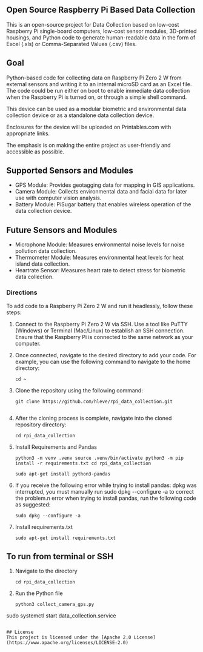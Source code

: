 ## Open Source Raspberry Pi Based Data Collection
This is an open-source project for Data Collection based on low-cost Raspberry Pi single-board computers, low-cost sensor modules, 3D-printed housings, and Python code to generate human-readable data in the form of Excel (.xls) or Comma-Separated Values (.csv) files.

## Goal
Python-based code for collecting data on Raspberry Pi Zero 2 W from external sensors and writing it to an internal microSD card as an Excel file. 
The code could be run either on boot to enable immediate data collection when the Raspberry Pi is turned on, or through a simple shell command.

This device can be used as a modular biometric and environmental data collection device or as a standalone data collection device.

Enclosures for the device will be uploaded on Printables.com with appropriate links.

The emphasis is on making the entire project as user-friendly and accessible as possible.

## Supported Sensors and Modules
- GPS Module: Provides geotagging data for mapping in GIS applications.
- Camera Module: Collects environmental data and facial data for later use with computer vision analysis.
- Battery Module: PiSugar battery that enables wireless operation of the data collection device.

## Future Sensors and Modules
- Microphone Module: Measures environmental noise levels for noise pollution data collection.
- Thermometer Module: Measures environmental heat levels for heat island data collection.
- Heartrate Sensor: Measures heart rate to detect stress for biometric data collection.

### Directions

To add code to a Raspberry Pi Zero 2 W and run it headlessly, follow these steps:

1. Connect to the Raspberry Pi Zero 2 W via SSH. Use a tool like PuTTY (Windows) or Terminal (Mac/Linux) to establish an SSH connection. Ensure that the Raspberry Pi is connected to the same network as your computer.

2. Once connected, navigate to the desired directory to add your code. For example, you can use the following command to navigate to the home directory:
    ```
    cd ~
    ```

3. Clone the repository using the following command:
    ```
    git clone https://github.com/hleve/rpi_data_collection.git


4. After the cloning process is complete, navigate into the cloned repository directory:
    ```
    cd rpi_data_collection
    ```

6. Install Requirements and Pandas
    ```
    python3 -m venv .venv source .venv/bin/activate python3 -m pip install -r requirements.txt cd rpi_data_collection
  
    sudo apt-get install python3-pandas
    ```
    
9. If you receive the following error while trying to install pandas: dpkg was interrupted, you must manually run sudo dpkg --configure -a to correct the problem.n error when trying to install pandas, run the following code as suggested:
    ```
    sudo dpkg --configure -a
    ```
10. Install requirements.txt
    ```
    sudo apt-get install requirements.txt
    ```
    
## To run from terminal or SSH

1. Navigate to the directory
    ```
    cd rpi_data_collection
    ```
2. Run the Python file
    ```
    python3 collect_camera_gps.py
    ```
sudo systemctl start data_collection.service
```

## License
This project is licensed under the [Apache 2.0 License](https://www.apache.org/licenses/LICENSE-2.0)


